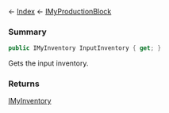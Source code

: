 ← [Index](Api-Index) ← [IMyProductionBlock](Sandbox.ModAPI.Ingame.IMyProductionBlock)

### Summary

```csharp
public IMyInventory InputInventory { get; }
```

Gets the input inventory.

### Returns

[IMyInventory](VRage.Game.ModAPI.Ingame.IMyInventory)

